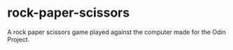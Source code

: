 # rock-paper-scissors
A rock paper scissors game played against the computer made for the Odin Project. 
